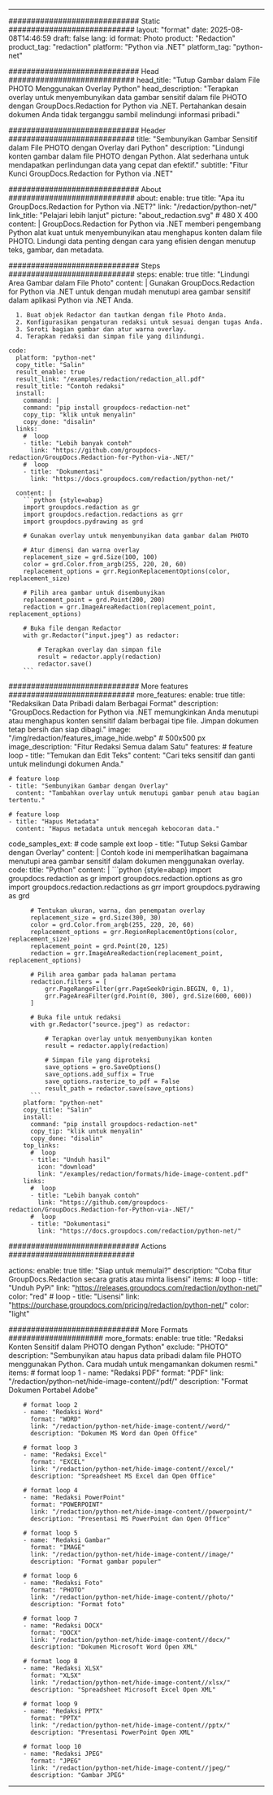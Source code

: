
---
############################# Static ############################
layout: "format"
date:  2025-08-08T14:46:59
draft: false
lang: id
format: Photo
product: "Redaction"
product_tag: "redaction"
platform: "Python via .NET"
platform_tag: "python-net"

############################# Head ############################
head_title: "Tutup Gambar dalam File PHOTO Menggunakan Overlay Python"
head_description: "Terapkan overlay untuk menyembunyikan data gambar sensitif dalam file PHOTO dengan GroupDocs.Redaction for Python via .NET. Pertahankan desain dokumen Anda tidak terganggu sambil melindungi informasi pribadi."

############################# Header ############################
title: "Sembunyikan Gambar Sensitif dalam File PHOTO dengan Overlay dari Python" 
description: "Lindungi konten gambar dalam file PHOTO dengan Python. Alat sederhana untuk mendapatkan perlindungan data yang cepat dan efektif."
subtitle: "Fitur Kunci GroupDocs.Redaction for Python via .NET" 

############################# About ############################
about:
    enable: true
    title: "Apa itu GroupDocs.Redaction for Python via .NET?"
    link: "/redaction/python-net/"
    link_title: "Pelajari lebih lanjut"
    picture: "about_redaction.svg" # 480 X 400
    content: |
       GroupDocs.Redaction for Python via .NET memberi pengembang Python alat kuat untuk menyembunyikan atau menghapus konten dalam file PHOTO. Lindungi data penting dengan cara yang efisien dengan menutup teks, gambar, dan metadata.

############################# Steps ############################
steps:
    enable: true
    title: "Lindungi Area Gambar dalam File Photo"
    content: |
      Gunakan GroupDocs.Redaction for Python via .NET untuk dengan mudah menutupi area gambar sensitif dalam aplikasi Python via .NET Anda.
      
      1. Buat objek Redactor dan tautkan dengan file Photo Anda.
      2. Konfigurasikan pengaturan redaksi untuk sesuai dengan tugas Anda.
      3. Soroti bagian gambar dan atur warna overlay.
      4. Terapkan redaksi dan simpan file yang dilindungi.
   
    code:
      platform: "python-net"
      copy_title: "Salin"
      result_enable: true
      result_link: "/examples/redaction/redaction_all.pdf"
      result_title: "Contoh redaksi"
      install:
        command: |
        command: "pip install groupdocs-redaction-net"
        copy_tip: "klik untuk menyalin"
        copy_done: "disalin"
      links:
        #  loop
        - title: "Lebih banyak contoh"
          link: "https://github.com/groupdocs-redaction/GroupDocs.Redaction-for-Python-via-.NET/"
        #  loop
        - title: "Dokumentasi"
          link: "https://docs.groupdocs.com/redaction/python-net/"
          
      content: |
        ```python {style=abap}
        import groupdocs.redaction as gr
        import groupdocs.redaction.redactions as grr
        import groupdocs.pydrawing as grd

        # Gunakan overlay untuk menyembunyikan data gambar dalam PHOTO

        # Atur dimensi dan warna overlay
        replacement_size = grd.Size(100, 100)
        color = grd.Color.from_argb(255, 220, 20, 60)
        replacement_options = grr.RegionReplacementOptions(color, replacement_size)

        # Pilih area gambar untuk disembunyikan
        replacement_point = grd.Point(200, 200)
        redaction = grr.ImageAreaRedaction(replacement_point, replacement_options)
                
        # Buka file dengan Redactor
        with gr.Redactor("input.jpeg") as redactor:

            # Terapkan overlay dan simpan file
            result = redactor.apply(redaction)
            redactor.save()
        ```            


############################# More features ############################
more_features:
  enable: true
  title: "Redaksikan Data Pribadi dalam Berbagai Format"
  description: "GroupDocs.Redaction for Python via .NET memungkinkan Anda menutupi atau menghapus konten sensitif dalam berbagai tipe file. Jimpan dokumen tetap bersih dan siap dibagi."
  image: "/img/redaction/features_image_hide.webp" # 500x500 px
  image_description: "Fitur Redaksi Semua dalam Satu"
  features:
    # feature loop
    - title: "Temukan dan Edit Teks"
      content: "Cari teks sensitif dan ganti untuk melindungi dokumen Anda."

    # feature loop
    - title: "Sembunyikan Gambar dengan Overlay"
      content: "Tambahkan overlay untuk menutupi gambar penuh atau bagian tertentu."

    # feature loop
    - title: "Hapus Metadata"
      content: "Hapus metadata untuk mencegah kebocoran data."
      
  code_samples_ext:
    # code sample ext loop
    - title: "Tutup Seksi Gambar dengan Overlay"
      content: |
        Contoh kode ini memperlihatkan bagaimana menutupi area gambar sensitif dalam dokumen menggunakan overlay.
      code:
        title: "Python"
        content: |
          ```python {style=abap}
          import groupdocs.redaction as gr
          import groupdocs.redaction.options as gro
          import groupdocs.redaction.redactions as grr
          import groupdocs.pydrawing as grd

          # Tentukan ukuran, warna, dan penempatan overlay
          replacement_size = grd.Size(300, 30)
          color = grd.Color.from_argb(255, 220, 20, 60)
          replacement_options = grr.RegionReplacementOptions(color, replacement_size)
          replacement_point = grd.Point(20, 125)
          redaction = grr.ImageAreaRedaction(replacement_point, replacement_options)

          # Pilih area gambar pada halaman pertama
          redaction.filters = [
              grr.PageRangeFilter(grr.PageSeekOrigin.BEGIN, 0, 1),
              grr.PageAreaFilter(grd.Point(0, 300), grd.Size(600, 600))
          ]

          # Buka file untuk redaksi
          with gr.Redactor("source.jpeg") as redactor:

              # Terapkan overlay untuk menyembunyikan konten
              result = redactor.apply(redaction)

              # Simpan file yang diproteksi
              save_options = gro.SaveOptions()
              save_options.add_suffix = True
              save_options.rasterize_to_pdf = False
              result_path = redactor.save(save_options)
          ```
        platform: "python-net"
        copy_title: "Salin"
        install:
          command: "pip install groupdocs-redaction-net"
          copy_tip: "klik untuk menyalin"
          copy_done: "disalin"
        top_links:
          #  loop
          - title: "Unduh hasil"
            icon: "download"
            link: "/examples/redaction/formats/hide-image-content.pdf"
        links:
          #  loop
          - title: "Lebih banyak contoh"
            link: "https://github.com/groupdocs-redaction/GroupDocs.Redaction-for-Python-via-.NET/"
          #  loop
          - title: "Dokumentasi"
            link: "https://docs.groupdocs.com/redaction/python-net/"


############################# Actions ############################

actions:
  enable: true
  title: "Siap untuk memulai?"
  description: "Coba fitur GroupDocs.Redaction secara gratis atau minta lisensi"
  items:
    #  loop
    - title: "Unduh PyPi"
      link: "https://releases.groupdocs.com/redaction/python-net/"
      color: "red"
        #  loop
    - title: "Lisensi"
      link: "https://purchase.groupdocs.com/pricing/redaction/python-net/"
      color: "light"


############################# More Formats #####################
more_formats:
    enable: true
    title: "Redaksi Konten Sensitif dalam PHOTO dengan Python"
    exclude: "PHOTO"
    description: "Sembunyikan atau hapus data pribadi dalam file PHOTO menggunakan Python. Cara mudah untuk mengamankan dokumen resmi."
    items: 
        # format loop 1
        - name: "Redaksi PDF"
          format: "PDF"
          link: "/redaction/python-net/hide-image-content//pdf/"
          description: "Format Dokumen Portabel Adobe"

        # format loop 2
        - name: "Redaksi Word"
          format: "WORD"
          link: "/redaction/python-net/hide-image-content//word/"
          description: "Dokumen MS Word dan Open Office"
          
        # format loop 3
        - name: "Redaksi Excel"
          format: "EXCEL"
          link: "/redaction/python-net/hide-image-content//excel/"
          description: "Spreadsheet MS Excel dan Open Office"

        # format loop 4
        - name: "Redaksi PowerPoint"
          format: "POWERPOINT"
          link: "/redaction/python-net/hide-image-content//powerpoint/"
          description: "Presentasi MS PowerPoint dan Open Office"

        # format loop 5
        - name: "Redaksi Gambar"
          format: "IMAGE"
          link: "/redaction/python-net/hide-image-content//image/"
          description: "Format gambar populer"

        # format loop 6
        - name: "Redaksi Foto"
          format: "PHOTO"
          link: "/redaction/python-net/hide-image-content//photo/"
          description: "Format foto"

        # format loop 7
        - name: "Redaksi DOCX"
          format: "DOCX"
          link: "/redaction/python-net/hide-image-content//docx/"
          description: "Dokumen Microsoft Word Open XML"
          
        # format loop 8
        - name: "Redaksi XLSX"
          format: "XLSX"
          link: "/redaction/python-net/hide-image-content//xlsx/"
          description: "Spreadsheet Microsoft Excel Open XML"
          
        # format loop 9
        - name: "Redaksi PPTX"
          format: "PPTX"
          link: "/redaction/python-net/hide-image-content//pptx/"
          description: "Presentasi PowerPoint Open XML"

        # format loop 10
        - name: "Redaksi JPEG"
          format: "JPEG"
          link: "/redaction/python-net/hide-image-content//jpeg/"
          description: "Gambar JPEG"


---